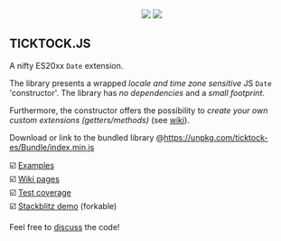 <div align="center">
  <a target="_blank" href="https://www.npmjs.com/package/ticktock-es"><img src="https://img.shields.io/npm/v/ticktock-es.svg"></a>
  <a target="_blank" href="https://bundlephobia.com/package/ticktock-es@latest"><img src="https://badgen.net/bundlephobia/min/ticktock-es"></a>
</div>

## TICKTOCK.JS

A nifty ES20xx `Date` extension.

The library presents a wrapped *locale and time zone sensitive* JS `Date` 'constructor'. The library has *no dependencies* 
and a *small footprint*.

Furthermore, the constructor offers the possibility to *create your own custom extensions (getters/methods)* 
(see [wiki](https://github.com/KooiInc/ticktock.js/wiki/The-TickTock-%27constructor%27-and-its-static-extensions#customExtensions)).

Download or link to the bundled library @https://unpkg.com/ticktock-es/Bundle/index.min.js

☑️ [Examples](https://kooiinc.github.io/ticktock.js/Demo/)
<br>☑️ [Wiki pages](https://github.com/KooiInc/ticktock.js/wiki)
<br>☑️ [Test coverage](https://kooiinc.github.io/ticktock.js/Tests/Coverage)
<br>☑️ [Stackblitz demo](https://stackblitz.com/edit/js-qxo3pdxk?file=index.js) (forkable)

Feel free to [discuss](https://github.com/KooiInc/ticktock.js/discussions) the code!
